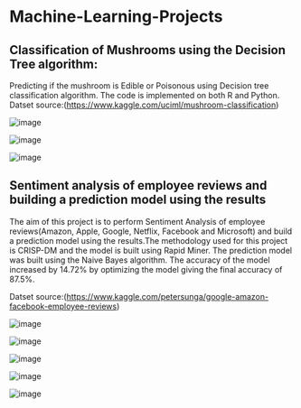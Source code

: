 # Machine-Learning-Projects

## Classification of Mushrooms using the Decision Tree algorithm:
Predicting if the mushroom is Edible or Poisonous using Decision tree classification algorithm. The code is implemented on both R and Python. 
Datset source:(https://www.kaggle.com/uciml/mushroom-classification)

![image](https://user-images.githubusercontent.com/46936497/61010040-b29deb00-a36c-11e9-904e-60073e091237.png)

![image](https://user-images.githubusercontent.com/46936497/61010055-c0537080-a36c-11e9-8cf1-ccc987d27774.png)

![image](https://user-images.githubusercontent.com/46936497/61009970-766a8a80-a36c-11e9-8156-f66bb959bbdb.png)


## Sentiment analysis of employee reviews and building a prediction model using the results
The aim of this project is to perform Sentiment Analysis of employee reviews(Amazon, Apple, Google, Netflix, Facebook and Microsoft) and build a prediction model using the results.The methodology used for this project is CRISP-DM and the model is built using Rapid Miner. The prediction model was built using the Naive Bayes algorithm.
The accuracy of the model increased by 14.72% by optimizing the model giving the final accuracy of 87.5%.

Datset source:(https://www.kaggle.com/petersunga/google-amazon-facebook-employee-reviews)

![image](https://user-images.githubusercontent.com/46936497/61008952-f989e180-a368-11e9-99ac-96a5a24abd81.png)

![image](https://user-images.githubusercontent.com/46936497/61009007-276f2600-a369-11e9-9f3b-e391d1e8c7e3.png)

![image](https://user-images.githubusercontent.com/46936497/61009028-3c4bb980-a369-11e9-92eb-fa38ddad1428.png)

![image](https://user-images.githubusercontent.com/46936497/61009042-4bcb0280-a369-11e9-8dac-733fb2b98a7e.png)

![image](https://user-images.githubusercontent.com/46936497/61009052-52597a00-a369-11e9-8de1-e7e93de5bfe6.png)

